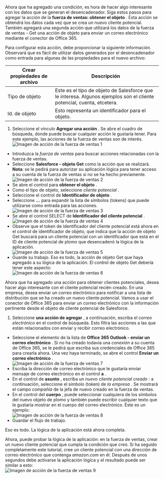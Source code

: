 Ahora que ha agregado una condición, es hora de hacer algo interesante con los datos que se generan el desencadenador. Siga estos pasos para agregar la acción de la **fuerza de ventas: obtener el objeto** . Esta acción se obtendrá los datos cada vez que se crea un nuevo cliente potencial. También agregará una segunda acción que utilizará los datos de la fuerza de ventas - Get una acción de objeto para enviar un correo electrónico mediante el conector de Office 365.  

Para configurar esta acción, debe proporcionar la siguiente información. Observará que es fácil de utilizar datos generados por el desencadenador como entrada para algunas de las propiedades para el nuevo archivo:

|Crear propiedades de archivo|Descripción|
|---|---|
|Tipo de objeto|Este es el tipo de objeto de Salesforce que le interesa. Algunos ejemplos son el cliente potencial, cuenta, etcetera.|
|Id. de objeto|Esto representa un identificador para el objeto.|


1. Seleccione el vínculo **Agregar una acción** . Se abre el cuadro de búsqueda, donde puede buscar cualquier acción le gustaría tener. Para este ejemplo, las acciones de la fuerza de ventas son de interés.      
![Imagen de acción de la fuerza de ventas 1](./media/connectors-create-api-salesforce/action-1.png)  
- Introduzca la *fuerza de ventas* para buscar acciones relacionadas con la fuerza de ventas.
- Seleccione **Salesforce - objeto Get** como la acción que se realizará.   **Nota**: se le pedirá para autorizar su aplicación lógica para tener acceso a su cuenta de la fuerza de ventas si no se ha hecho previamente.    
![Imagen de acción de la fuerza de ventas 2](./media/connectors-create-api-salesforce/action-2.png)    
- Se abre el control para **obtener el objeto** .  
- Como el tipo de objeto, seleccione *cliente potencial* .
- Seleccione el control de **Identificador de objeto** .
- Seleccione **...** para expandir la lista de símbolos (tokens) que puede utilizarse como entrada para las acciones.       
![Imagen de acción de la fuerza de ventas 3](./media/connectors-create-api-salesforce/action-3.png)    
- Se abre el control SELECT de **Identificador del cliente potencial** .   
![Imagen de acción de la fuerza de ventas 4](./media/connectors-create-api-salesforce/action-4.png)     
- Observe que el token de identificador del cliente potencial está ahora en el control de identificador de objeto, que indica que la acción de objeto Get buscará para un cliente potencial con un identificador que está en el ID de cliente potencial de plomo que desencadenó la lógica de la aplicación.  
![Imagen de acción de la fuerza de ventas 5](./media/connectors-create-api-salesforce/action-5.png)  
- Guarde su trabajo. Eso es todo, la acción de objeto Get que haya agregado a su lógica de la aplicación. El control de objeto Get debería tener este aspecto:    
![Imagen de acción de la fuerza de ventas 6](./media/connectors-create-api-salesforce/action-6.png)  

Ahora que ha agregado una acción para obtener clientes potenciales, desea hacer algo interesante con el cliente potencial recién creado. En una empresa, desea enviar un correo electrónico para notificar a una lista de distribución que se ha creado un nuevo cliente potencial. Vamos a usar el conector de Office 365 para enviar un correo electrónico con la información pertinente desde el objeto de cliente potencial de Salesforce.  

1. Seleccione **una acción de agregar** , a continuación, escriba el *correo electrónico* en el control de búsqueda. Esto filtra las acciones a las que están relacionados con enviar y recibir correo electrónico.  
- Seleccione el elemento de la lista de **Office 365 Outlook - enviar un correo electrónico** . Si no ha creado todavía una *conexión* a su cuenta de Office 365, se le pedirá que escriba sus credenciales de Office 365 para crearla ahora. Una vez haya terminado, se abre el control **Enviar un correo electrónico** .        
![Imagen de acción de la fuerza de ventas 7](./media/connectors-create-api-salesforce/action-7.png)  
- Escriba la dirección de correo electrónico que le gustaría enviar mensaje de correo electrónico en el control **a** .
-  En el control de **asunto** , escriba un *nuevo cliente potencial creado* : a continuación, seleccione el símbolo (token) de *la empresa* . Se mostrará el campo *compañía* de la jefa de nuevo creado en la fuerza de ventas.  
-  En el control del **cuerpo** , puede seleccionar cualquiera de los símbolos del nuevo objeto de plomo y también puede escribir cualquier texto que le gustaría mostrar en el cuerpo del correo electrónico. Éste es un ejemplo:  
![Imagen de acción de la fuerza de ventas 8](./media/connectors-create-api-salesforce/action-8.png)   
- Guardar el flujo de trabajo.  

Eso es todo. La lógica de la aplicación está ahora completa.  

Ahora, puede probar la lógica de la aplicación: en la fuerza de ventas, crear un nuevo cliente potencial que cumpla la condición que creó.  Si ha seguido completamente este tutorial, cree un cliente potencial con una dirección de correo electrónico que contenga *amazon.com* en él. Después de unos segundos debe activarse la aplicación lógica y el resultado puede ser similar a esto:  
![Imagen de acción de la fuerza de ventas 9](./media/connectors-create-api-salesforce/action-9.png)  

